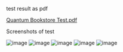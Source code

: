test result as pdf

[Quantum Bookstore Test.pdf](https://github.com/user-attachments/files/21129608/Quantum.Bookstore.Test.pdf)

Screenshots of test

![image](https://github.com/user-attachments/assets/585b393c-1c3e-4f33-ab82-c66ccd93e37b)
![image](https://github.com/user-attachments/assets/86cf4346-c25a-4870-afee-250e919cb95e)
![image](https://github.com/user-attachments/assets/e308eba7-62cd-470c-a1ba-5a6384b3e585)
![image](https://github.com/user-attachments/assets/74961732-51d4-4707-826b-8358e9f28c33)
![image](https://github.com/user-attachments/assets/31aedb9d-e6c8-4e0b-9690-941cca204872)
